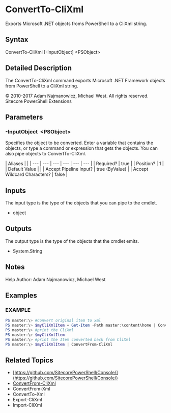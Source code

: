 # ConvertTo-CliXml

Exports Microsoft .NET objects froms PowerShell to a CliXml string.

## Syntax

ConvertTo-CliXml \[-InputObject\] &lt;PSObject&gt;

## Detailed Description

The ConvertTo-CliXml command exports Microsoft .NET Framework objects from PowerShell to a CliXml string.

© 2010-2017 Adam Najmanowicz, Michael West. All rights reserved. Sitecore PowerShell Extensions

## Parameters

### -InputObject  &lt;PSObject&gt;

Specifies the object to be converted. Enter a variable that contains the objects, or type a command or expression that gets the objects. You can also pipe objects to ConvertTo-CliXml.

| Aliases |  |
| --- | --- | --- | --- | --- | --- |
| Required? | true |
| Position? | 1 |
| Default Value |  |
| Accept Pipeline Input? | true \(ByValue\) |
| Accept Wildcard Characters? | false |

## Inputs

The input type is the type of the objects that you can pipe to the cmdlet.

* object 

## Outputs

The output type is the type of the objects that the cmdlet emits.

* System.String 

## Notes

Help Author: Adam Najmanowicz, Michael West

## Examples

### EXAMPLE

```powershell
PS master:\> #Convert original item to xml
PS master:\> $myCliXmlItem = Get-Item -Path master:\content\home | ConvertTo-CliXml 
PS master:\> #print the CliXml
PS master:\> $myCliXmlItem
PS master:\> #print the Item converted back from CliXml
PS master:\> $myCliXmlItem | ConvertFrom-CliXml
```

## Related Topics

* [https://github.com/SitecorePowerShell/Console/](https://github.com/SitecorePowerShell/Console/) 
* [ConvertFrom-CliXml](convertfrom-clixml.md)
* ConvertFrom-Xml
* ConvertTo-Xml
* Export-CliXml
* Import-CliXml

